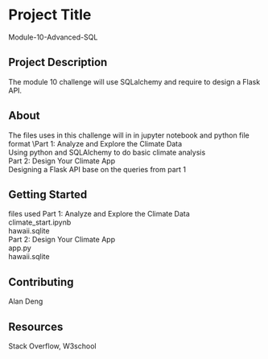 # Project Title
Module-10-Advanced-SQL

## Project Description
The module 10 challenge will use SQLalchemy and require to design a Flask API.

## About
The files uses in this challenge will in in jupyter notebook and python file format
\Part 1: Analyze and Explore the Climate Data\
Using python and SQLAlchemy to do basic climate analysis\
Part 2: Design Your Climate App\
Designing a Flask API base on the queries from part 1

## Getting Started
files used
Part 1: Analyze and Explore the Climate Data\
climate_start.ipynb\
hawaii.sqlite\
Part 2: Design Your Climate App\
app.py\
hawaii.sqlite

## Contributing
Alan Deng

## Resources
Stack Overflow, W3school
